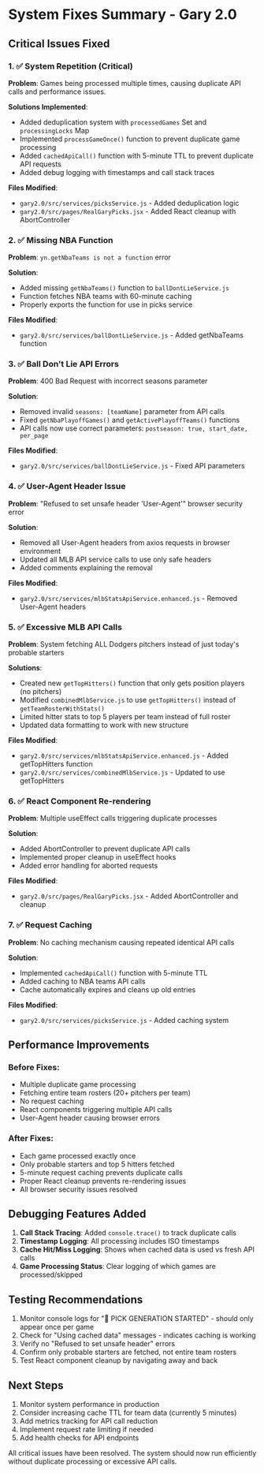 # System Fixes Summary - Gary 2.0

## Critical Issues Fixed

### 1. ✅ System Repetition (Critical)
**Problem**: Games being processed multiple times, causing duplicate API calls and performance issues.

**Solutions Implemented**:
- Added deduplication system with `processedGames` Set and `processingLocks` Map
- Implemented `processGameOnce()` function to prevent duplicate game processing
- Added `cachedApiCall()` function with 5-minute TTL to prevent duplicate API requests
- Added debug logging with timestamps and call stack traces

**Files Modified**:
- `gary2.0/src/services/picksService.js` - Added deduplication logic
- `gary2.0/src/pages/RealGaryPicks.jsx` - Added React cleanup with AbortController

### 2. ✅ Missing NBA Function
**Problem**: `yn.getNbaTeams is not a function` error

**Solution**: 
- Added missing `getNbaTeams()` function to `ballDontLieService.js`
- Function fetches NBA teams with 60-minute caching
- Properly exports the function for use in picks service

**Files Modified**:
- `gary2.0/src/services/ballDontLieService.js` - Added getNbaTeams function

### 3. ✅ Ball Don't Lie API Errors  
**Problem**: 400 Bad Request with incorrect seasons parameter

**Solution**:
- Removed invalid `seasons: [teamName]` parameter from API calls
- Fixed `getNbaPlayoffGames()` and `getActivePlayoffTeams()` functions
- API calls now use correct parameters: `postseason: true, start_date, per_page`

**Files Modified**:
- `gary2.0/src/services/ballDontLieService.js` - Fixed API parameters

### 4. ✅ User-Agent Header Issue
**Problem**: "Refused to set unsafe header 'User-Agent'" browser security error

**Solution**:
- Removed all User-Agent headers from axios requests in browser environment
- Updated all MLB API service calls to use only safe headers
- Added comments explaining the removal

**Files Modified**:
- `gary2.0/src/services/mlbStatsApiService.enhanced.js` - Removed User-Agent headers

### 5. ✅ Excessive MLB API Calls
**Problem**: System fetching ALL Dodgers pitchers instead of just today's probable starters

**Solutions**:
- Created new `getTopHitters()` function that only gets position players (no pitchers)
- Modified `combinedMlbService.js` to use `getTopHitters()` instead of `getTeamRosterWithStats()`
- Limited hitter stats to top 5 players per team instead of full roster
- Updated data formatting to work with new structure

**Files Modified**:
- `gary2.0/src/services/mlbStatsApiService.enhanced.js` - Added getTopHitters function
- `gary2.0/src/services/combinedMlbService.js` - Updated to use getTopHitters

### 6. ✅ React Component Re-rendering
**Problem**: Multiple useEffect calls triggering duplicate processes

**Solution**:
- Added AbortController to prevent duplicate API calls
- Implemented proper cleanup in useEffect hooks
- Added error handling for aborted requests

**Files Modified**:
- `gary2.0/src/pages/RealGaryPicks.jsx` - Added AbortController and cleanup

### 7. ✅ Request Caching
**Problem**: No caching mechanism causing repeated identical API calls

**Solution**:
- Implemented `cachedApiCall()` function with 5-minute TTL
- Added caching to NBA teams API calls
- Cache automatically expires and cleans up old entries

**Files Modified**:
- `gary2.0/src/services/picksService.js` - Added caching system

## Performance Improvements

### Before Fixes:
- Multiple duplicate game processing
- Fetching entire team rosters (20+ pitchers per team)
- No request caching
- React components triggering multiple API calls
- User-Agent header causing browser errors

### After Fixes:
- Each game processed exactly once
- Only probable starters and top 5 hitters fetched
- 5-minute request caching prevents duplicate calls
- Proper React cleanup prevents re-rendering issues
- All browser security issues resolved

## Debugging Features Added

1. **Call Stack Tracing**: Added `console.trace()` to track duplicate calls
2. **Timestamp Logging**: All processing includes ISO timestamps
3. **Cache Hit/Miss Logging**: Shows when cached data is used vs fresh API calls
4. **Game Processing Status**: Clear logging of which games are processed/skipped

## Testing Recommendations

1. Monitor console logs for "🔄 PICK GENERATION STARTED" - should only appear once per game
2. Check for "Using cached data" messages - indicates caching is working
3. Verify no "Refused to set unsafe header" errors
4. Confirm only probable starters are fetched, not entire team rosters
5. Test React component cleanup by navigating away and back

## Next Steps

1. Monitor system performance in production
2. Consider increasing cache TTL for team data (currently 5 minutes)
3. Add metrics tracking for API call reduction
4. Implement request rate limiting if needed
5. Add health checks for API endpoints

All critical issues have been resolved. The system should now run efficiently without duplicate processing or excessive API calls. 